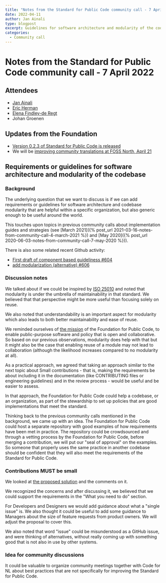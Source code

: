 ```yaml
---
title: "Notes from the Standard for Public Code community call - 7 April 2022"
date: 2022-04-11
author: Jan Ainali
type: blogpost
excerpt: Guidelines for software architecture and modularity of the codebase
categories:
  - Community call
---
```


# Notes from the Standard for Public Code community call - 7 April 2022

## Attendees

* [Jan Ainali](https://publiccode.net/who-we-are/team/jan-ainali.html)
* [Eric Herman](https://publiccode.net/who-we-are/team/eric-herman.html)
* [Elena Findley-de Regt](https://publiccode.net/who-we-are/team/elena-findley-de-regt.html)
* Johan Groenen

## Updates from the Foundation

* [Version 0.2.3 of Standard for Public Code is released](https://github.com/standard-for-public-code/standard-for-public-code/releases/tag/0.2.3)
* We will be [improving community translations at FOSS North, April 21](https://foss-north.se/2022/communityday.html)

## Requirements or guidelines for software architecture and modularity of the codebase

### Background

The underlying question that we want to discuss is if we can add requirements or guidelines for software architecture and codebase modularity that are helpful within a specific organization, but also generic enough to be useful around the world.

This touches upon topics in previous community calls about implementation guides and strategies (see [March 2021]({% post_url 2021-03-16-notes-from-community-call-4-march-2021 %}) and [May 2020]({% post_url 2020-06-03-notes-from-community-call-7-may-2020 %})).

There is also some related recent Github activity:

* [First draft of component based guideliness #604](https://github.com/publiccodenet/standard/pull/604)
* [add modularization (alternative) #606](https://github.com/publiccodenet/standard/pull/606)

### Discussion notes

We talked about if we could be inspired by [ISO 25010](https://iso25000.com/index.php/en/iso-25000-standards/iso-25010) and noted that modularity is under the umbrella of maintainability in that standard.
We believed that that perspective might be more useful than focusing solely on reuse.

We also noted that understandability is an important aspect for modularity which also leads to both better maintainability and ease of reuse.

We reminded ourselves of [the mission](https://about.publiccode.net/organization/mission.html) of the Foundation for Public Code, to enable public-purpose software and policy that is open and collaborative.
So based on our previous observations, modularity does help with that but it might also be the case that enabling reuse of a module may not lead to collaboration (although the likelihood increases compared to no modularity at all).

As a practical approach, we agreed that taking an approach similar to the next topic about Small contributions - that is, making the requirements be about including it in the documentation (like CONTRIBUTING files or engineering guidelines) and in the review process - would be useful and be easier to assess.

In that approach, the Foundation for Public Code could help a codebase, or an organization, as part of the stewardship to set up policies that are good implementations that meet the standard.

Thinking back to the previous community calls mentioned in the background, we came up with an idea.
The Foundation for Public Code could host a separate repository with good examples of how requirements have been met in practice.
The repository could be crowdsourced and through a vetting process by the Foundation for Public Code, before merging a contribution, we will put our "seal of approval" on the examples.
So someone that properly uses the same practice in another codebase should be confident that they will also meet the requirements of the Standard for Public Code.

### Contributions MUST be small

We looked at [the proposed solution](https://github.com/publiccodenet/standard/pull/602) and the comments on it.

We recognized the concerns and after discussing it, we believed that we could support the requirements in the "What you need to do" section.

For Developers and Designers we would add guidance about what a "single issue" is.
We also thought it could be useful to add some guidance to Managers about the size of feature requests from product owners. We will adjust the proposal to cover this.

We also noted that word "issue" could be misunderstood as a GitHub issue, and were thinking of alternatives, without really coming up with something good that is not also in use by other systems.

### Idea for community discussions

It could be valuable to organize community meetings together with Code for NL about best practices that are not specifically for improving the Standard for Public Code.
